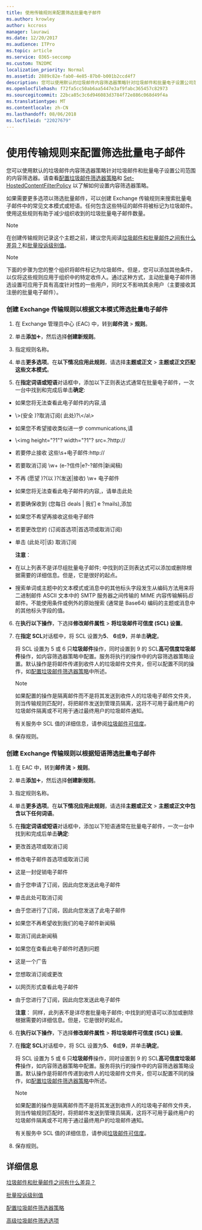 ```yaml
---
title: 使用传输规则来配置筛选批量电子邮件
ms.author: krowley
author: kccross
manager: laurawi
ms.date: 12/20/2017
ms.audience: ITPro
ms.topic: article
ms.service: O365-seccomp
ms.custom: TN2DMC
localization_priority: Normal
ms.assetid: 2889c82e-fab0-4e85-87b0-b001b2ccd4f7
description: 您可以使用默认的垃圾邮件内容筛选器策略针对垃圾邮件和批量电子设置公司范围的内容筛选器。请查看配置垃圾邮件筛选器策略和 Set-HostedContentFilterPolicy 以了解如何设置内容筛选器策略。
ms.openlocfilehash: f72fa5cc50ab6aa5447e3af9fabc365457c82973
ms.sourcegitcommit: 22bca85c3c6d946083d3784f72e886c068d49f4a
ms.translationtype: MT
ms.contentlocale: zh-CN
ms.lasthandoff: 08/06/2018
ms.locfileid: "22027679"
---
```

# <a name="use-transport-rules-to-configure-bulk-email-filtering"></a>使用传输规则来配置筛选批量电子邮件

您可以使用默认的垃圾邮件内容筛选器策略针对垃圾邮件和批量电子设置公司范围的内容筛选器。请查看[配置垃圾邮件筛选器策略](configure-your-spam-filter-policies.md)和 [Set-HostedContentFilterPolicy](http://technet.microsoft.com/library/f597aa65-baa7-49d0-8832-2a300073f211.aspx) 以了解如何设置内容筛选器策略。 
  
如果需要更多选项以筛选批量邮件，可以创建 Exchange 传输规则来搜索批量电子邮件中的常见文本模式或短语。任何包含这些特征的邮件将被标记为垃圾邮件。使用这些规则有助于减少组织收到的垃圾批量电子邮件数量。
  
> [!NOTE]
> 在创建传输规则记录这个主题之前，建议您先阅读[垃圾邮件和批量邮件之间有什么差异？](what-s-the-difference-between-junk-email-and-bulk-email.md)和[批量投诉级别值](bulk-complaint-level-values.md)。 
  
> [!NOTE]
> 下面的步骤为您的整个组织将邮件标记为垃圾邮件。但是，您可以添加其他条件，以仅将这些规则应用于组织中的特定收件人。通过这种方式，主动批量电子邮件筛选设置可应用于具有高度针对性的一些用户，同时又不影响其余用户（主要接收其注册的批量电子邮件）。 
  
### <a name="create-an-exchange-transport-rule-to-filter-bulk-email-messages-based-on-text-patterns"></a>创建 Exchange 传输规则以根据文本模式筛选批量电子邮件

1. 在 Exchange 管理员中心 (EAC) 中，转到**邮件流** \> **规则**。
    
2. 单击**添加**![添加图标](media/ITPro-EAC-AddIcon.png)，然后选择**创建新规则**。
    
3. 指定规则名称。
    
4. 单击**更多选项**。在**以下情况应用此规则**，请选择**主题或正文** \> **主题或正文匹配这些文本模式**。
    
5. 在**指定词语或短语**对话框中，添加以下正则表达式通常在批量电子邮件，一次一台中找到和完成后单击**确定**: 
    
  - 如果您将无法查看此电子邮件的内容\,请
    
  - \\>(安全 )?取消订阅( 此处)?\\</a\\>
    
  - 如果您不希望接收类似进一步 communications\,请
    
  - \\<img height\="?1"? width\="?1"? src\=.?http\://
    
  - 若要停止接收 这些\s+电子邮件\:http\://
    
  - 若要取消订阅 \w+ (e\-?信件|e?-?邮件|新闻稿)
    
  - 不再 (愿望 )?(以 )?(发送|接收) \w+ 电子邮件
    
  - 如果您将无法查看此电子邮件的内容\,，请单击此处
    
  - 若要确保收到 (您每日 deals | 我们 e ?mails)\,添加
    
  - 如果您不希望再接收这些电子邮件
    
  - 若要更改您的 (订阅首选项|首选项或取消订阅)
    
  - 单击 (此处可|该) 取消订阅
    
    **注意**：
    
  - 在以上列表不是详尽组批量电子邮件; 中找到的正则表达式可以添加或删除根据需要的详细信息。但是，它是很好的起点。
    
  - 搜索单词或主题中的文本模式或消息中的其他标头字段发生从编码方法用来将二进制邮件 ASCII 文本中的 SMTP 服务器之间传输的 MIME 内容传输解码*后*邮件。不能使用条件或例外的原始搜索 (通常是 Base64) 编码的主题或消息中的其他标头字段的值。 
    
6. 在**执行以下操作**，下选择**修改邮件属性** \> **将垃圾邮件可信度 (SCL) 设置**。
    
7. 在**指定 SCL**对话框中，将 SCL 设置为**5**、 **6**或**9**，并单击**确定**。
    
    将 SCL 设置为 5 或 6 只**垃圾邮件**操作，同时设置到 9 的 SCL**高可信度垃圾邮件**操作，如内容筛选器策略中配置。服务将执行的操作中的内容筛选器策略设置。默认操作是将邮件传递到收件人的垃圾邮件文件夹，但可以配置不同的操作，如[配置垃圾邮件筛选器策略](configure-your-spam-filter-policies.md)中所述。
    
    > [!NOTE]
    > 如果配置的操作是隔离邮件而不是将其发送到收件人的垃圾电子邮件文件夹，则当传输规则匹配时，将把邮件发送到管理员隔离，这将不可用于最终用户的垃圾邮件隔离或不可用于通过最终用户的垃圾邮件通知。 
  
    有关服务中 SCL 值的详细信息，请参阅[垃圾邮件可信度](spam-confidence-levels.md)。
    
8. 保存规则。
    
### <a name="create-an-exchange-transport-rule-to-filter-bulk-email-messages-based-on-phrases"></a>创建 Exchange 传输规则以根据短语筛选批量电子邮件

1. 在 EAC 中，转到**邮件流** \> **规则**。
    
2. 单击**添加**![添加图标](media/ITPro-EAC-AddIcon.png)，然后选择**创建新规则**。
    
3. 指定规则名称。
    
4. 单击**更多选项**。在**以下情况应用此规则**，请选择**主题或正文** \> **主题或正文中包含以下任何词语**。
    
5. 在**指定词语或短语**对话框中，添加以下短语通常在批量电子邮件，一次一台中找到和完成后单击**确定**: 
    
  - 更改首选项或取消订阅
    
  - 修改电子邮件首选项或取消订阅
    
  - 这是一封促销电子邮件
    
  - 由于您申请了订阅，因此向您发送此电子邮件
    
  - 单击此处可取消订阅
    
  - 由于您进行了订阅，因此向您发送了此电子邮件
    
  - 如果您不再希望收到我们的电子邮件新闻稿
    
  - 取消订阅此新闻稿
    
  - 如果您在查看此电子邮件时遇到问题
    
  - 这是一个广告
    
  - 您想取消订阅或更改
    
  - 以网页形式查看此电子邮件
    
  - 由于您进行了订阅，因此向您发送此电子邮件
    
    **注意**： 同样，此列表不是详尽套批量电子邮件; 中找到的短语可以添加或删除根据需要的详细信息。但是，它是很好的起点。
    
6. 在**执行以下操作**，下选择**修改邮件属性** \> **将垃圾邮件可信度 (SCL) 设置**。
    
7. 在**指定 SCL**对话框中，将 SCL 设置为**5**、 **6**或**9**，并单击**确定**。
    
    将 SCL 设置为 5 或 6 只**垃圾邮件**操作，同时设置到 9 的 SCL**高可信度垃圾邮件**操作，如内容筛选器策略中配置。服务将执行的操作中的内容筛选器策略设置。默认操作是将邮件传递到收件人的垃圾邮件文件夹，但可以配置不同的操作，如[配置垃圾邮件筛选器策略](configure-your-spam-filter-policies.md)中所述。
    
    > [!NOTE]
    > 如果配置的操作是隔离邮件而不是将其发送到收件人的垃圾电子邮件文件夹，则当传输规则匹配时，将把邮件发送到管理员隔离，这将不可用于最终用户的垃圾邮件隔离或不可用于通过最终用户的垃圾邮件通知。 
  
    有关服务中 SCL 值的详细信息，请参阅[垃圾邮件可信度](spam-confidence-levels.md)。
    
8. 保存规则。
    
## <a name="for-more-information"></a>详细信息

[垃圾邮件和批量邮件之间有什么差异？](what-s-the-difference-between-junk-email-and-bulk-email.md)
  
[批量投诉级别值](bulk-complaint-level-values.md)
  
[配置垃圾邮件筛选器策略](configure-your-spam-filter-policies.md)
  
[高级垃圾邮件筛选选项](advanced-spam-filtering-asf-options.md)
  

